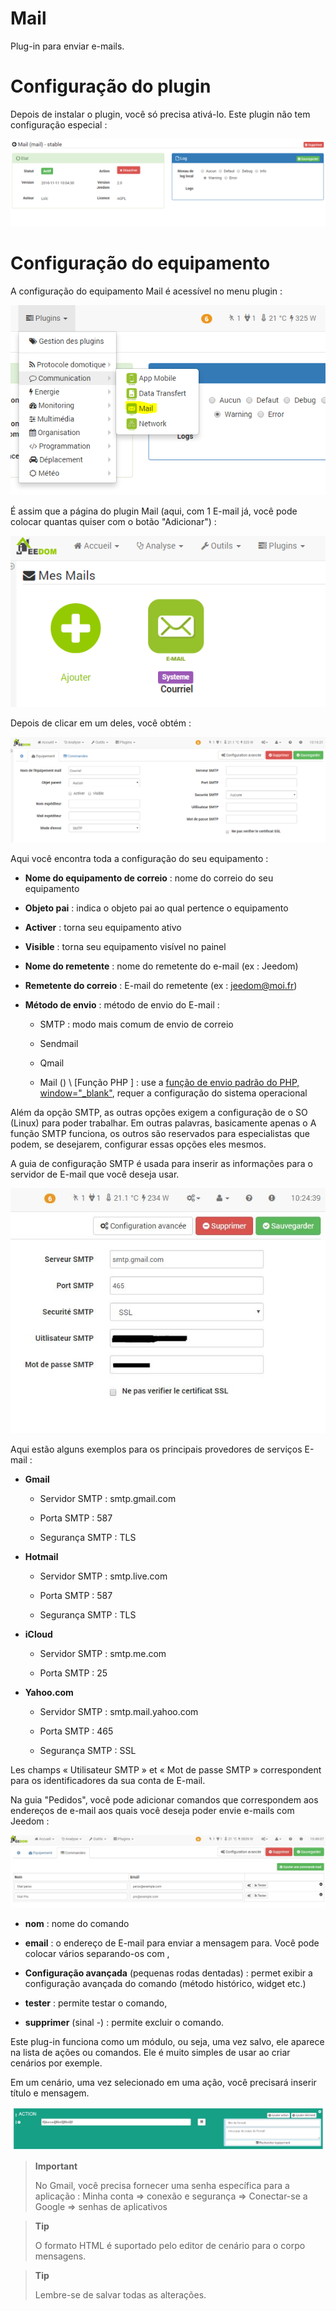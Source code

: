 # Mail

Plug-in para enviar e-mails.

Configuração do plugin 
===

Depois de instalar o plugin, você só precisa ativá-lo. Este plugin
não tem configuração especial :

![mail1](../images/mail1.PNG)

Configuração do equipamento 
===

A configuração do equipamento Mail é acessível no menu
plugin :

![mail2](../images/mail2.PNG)

É assim que a página do plugin Mail (aqui, com 1 E-mail já,
você pode colocar quantas quiser com o botão "Adicionar") :

![mail3](../images/mail3.PNG)

Depois de clicar em um deles, você obtém :

![mail4](../images/mail4.PNG)

Aqui você encontra toda a configuração do seu equipamento :

-   **Nome do equipamento de correio** : nome do correio do seu equipamento

-   **Objeto pai** : indica o objeto pai ao qual pertence
    o equipamento

-   **Activer** : torna seu equipamento ativo

-   **Visible** : torna seu equipamento visível no painel

-   **Nome do remetente** : nome do remetente do e-mail (ex : Jeedom)

-   **Remetente do correio** : E-mail do remetente (ex : <jeedom@moi.fr>)

-   **Método de envio** : método de envio do E-mail :

    -   SMTP : modo mais comum de envio de correio

    -   Sendmail

    -   Qmail

    -   Mail () \ [Função PHP \] : use a [função de envio padrão
        do PHP,
        window="\_blank"](http://fr.php.net/manual/fr/function.mail.php),
        requer a configuração do sistema operacional

Além da opção SMTP, as outras opções exigem a configuração de
o SO (Linux) para poder trabalhar. Em outras palavras, basicamente apenas o
A função SMTP funciona, os outros são reservados para especialistas que
podem, se desejarem, configurar essas opções eles mesmos.

A guia de configuração SMTP é usada para inserir as informações para o
servidor de E-mail que você deseja usar.

![mail screenshot3](../images/mail_screenshot3.jpg)

Aqui estão alguns exemplos para os principais provedores de serviços
E-mail :

-   **Gmail**

    -   Servidor SMTP : smtp.gmail.com

    -   Porta SMTP : 587

    -   Segurança SMTP : TLS

-   **Hotmail**

    -   Servidor SMTP : smtp.live.com

    -   Porta SMTP : 587

    -   Segurança SMTP : TLS

-   **iCloud**

    -   Servidor SMTP : smtp.me.com

    -   Porta SMTP : 25

-   **Yahoo.com**

    -   Servidor SMTP : smtp.mail.yahoo.com

    -   Porta SMTP : 465

    -   Segurança SMTP : SSL

Les champs « Utilisateur SMTP » et « Mot de passe SMTP » correspondent
para os identificadores da sua conta de E-mail.

Na guia "Pedidos", você pode adicionar comandos que
correspondem aos endereços de e-mail aos quais você deseja poder
envie e-mails com Jeedom :

![mail screenshot4](../images/mail_screenshot4.jpg)

-   **nom** : nome do comando

-   **email** : o endereço de E-mail para enviar a mensagem para. Você pode colocar vários separando-os com ,

-   **Configuração avançada** (pequenas rodas dentadas) : permet
    exibir a configuração avançada do comando (método
    histórico, widget etc.)

-   **tester** : permite testar o comando,

-   **supprimer** (sinal -) : permite excluir o comando.

Este plug-in funciona como um módulo, ou seja, uma vez
salvo, ele aparece na lista de ações ou comandos. Ele é
muito simples de usar ao criar cenários por
exemple.

Em um cenário, uma vez selecionado em uma ação, você precisará inserir
título e mensagem.

![mail5](../images/mail5.jpg)

> **Important**
>
> No Gmail, você precisa fornecer uma senha específica para
> a aplicação : Minha conta ⇒ conexão e segurança ⇒ Conectar-se a
> Google ⇒ senhas de aplicativos

> **Tip**
>
> O formato HTML é suportado pelo editor de cenário para o corpo
> mensagens.

> **Tip**
>
> Lembre-se de salvar todas as alterações.
